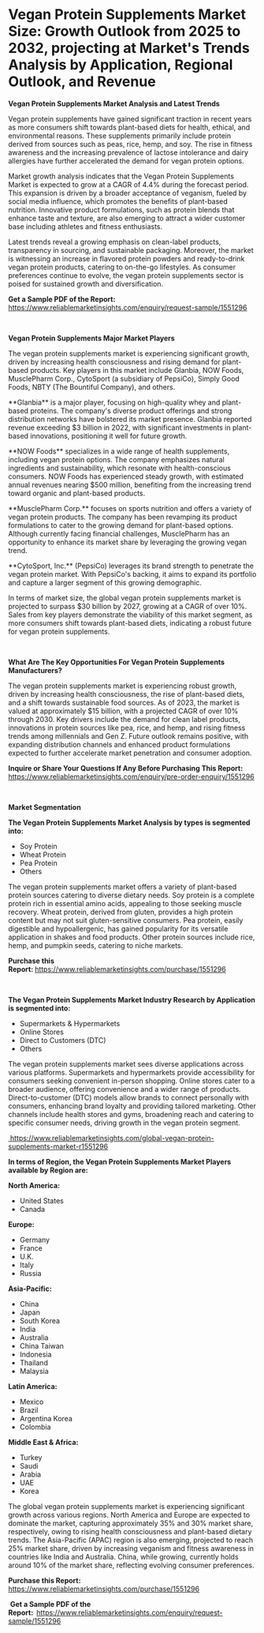 <p><h1>Vegan Protein Supplements Market Size: Growth Outlook from 2025 to 2032, projecting at Market's Trends Analysis by Application, Regional Outlook, and Revenue</h1></p><p><strong>Vegan Protein Supplements Market Analysis and Latest Trends</strong></p>
<p><p>Vegan protein supplements have gained significant traction in recent years as more consumers shift towards plant-based diets for health, ethical, and environmental reasons. These supplements primarily include protein derived from sources such as peas, rice, hemp, and soy. The rise in fitness awareness and the increasing prevalence of lactose intolerance and dairy allergies have further accelerated the demand for vegan protein options.</p><p>Market growth analysis indicates that the Vegan Protein Supplements Market is expected to grow at a CAGR of 4.4% during the forecast period. This expansion is driven by a broader acceptance of veganism, fueled by social media influence, which promotes the benefits of plant-based nutrition. Innovative product formulations, such as protein blends that enhance taste and texture, are also emerging to attract a wider customer base including athletes and fitness enthusiasts.</p><p>Latest trends reveal a growing emphasis on clean-label products, transparency in sourcing, and sustainable packaging. Moreover, the market is witnessing an increase in flavored protein powders and ready-to-drink vegan protein products, catering to on-the-go lifestyles. As consumer preferences continue to evolve, the vegan protein supplements sector is poised for sustained growth and diversification.</p></p>
<p><strong>Get a Sample PDF of the Report:&nbsp;</strong> <a href="https://www.reliablemarketinsights.com/enquiry/request-sample/1551296?utm_campaign=3020&utm_medium=2&utm_source=Github&utm_content=ia&utm_term=19042025&utm_id=vegan-protein-supplements">https://www.reliablemarketinsights.com/enquiry/request-sample/1551296</a></p>
<p>&nbsp;</p>
<p><strong>Vegan Protein Supplements Major Market Players</strong></p>
<p><p>The vegan protein supplements market is experiencing significant growth, driven by increasing health consciousness and rising demand for plant-based products. Key players in this market include Glanbia, NOW Foods, MusclePharm Corp., CytoSport (a subsidiary of PepsiCo), Simply Good Foods, NBTY (The Bountiful Company), and others. </p><p>**Glanbia** is a major player, focusing on high-quality whey and plant-based proteins. The company's diverse product offerings and strong distribution networks have bolstered its market presence. Glanbia reported revenue exceeding $3 billion in 2022, with significant investments in plant-based innovations, positioning it well for future growth.</p><p>**NOW Foods** specializes in a wide range of health supplements, including vegan protein options. The company emphasizes natural ingredients and sustainability, which resonate with health-conscious consumers. NOW Foods has experienced steady growth, with estimated annual revenues nearing $500 million, benefiting from the increasing trend toward organic and plant-based products.</p><p>**MusclePharm Corp.** focuses on sports nutrition and offers a variety of vegan protein products. The company has been revamping its product formulations to cater to the growing demand for plant-based options. Although currently facing financial challenges, MusclePharm has an opportunity to enhance its market share by leveraging the growing vegan trend.</p><p>**CytoSport, Inc.** (PepsiCo) leverages its brand strength to penetrate the vegan protein market. With PepsiCo's backing, it aims to expand its portfolio and capture a larger segment of this growing demographic. </p><p>In terms of market size, the global vegan protein supplements market is projected to surpass $30 billion by 2027, growing at a CAGR of over 10%. Sales from key players demonstrate the viability of this market segment, as more consumers shift towards plant-based diets, indicating a robust future for vegan protein supplements.</p></p>
<p>&nbsp;</p>
<p><strong>What Are The Key Opportunities For Vegan Protein Supplements Manufacturers?</strong></p>
<p><p>The vegan protein supplements market is experiencing robust growth, driven by increasing health consciousness, the rise of plant-based diets, and a shift towards sustainable food sources. As of 2023, the market is valued at approximately $15 billion, with a projected CAGR of over 10% through 2030. Key drivers include the demand for clean label products, innovations in protein sources like pea, rice, and hemp, and rising fitness trends among millennials and Gen Z. Future outlook remains positive, with expanding distribution channels and enhanced product formulations expected to further accelerate market penetration and consumer adoption.</p></p>
<p><strong>Inquire or Share Your Questions If Any Before Purchasing This Report:</strong> <a href="https://www.reliablemarketinsights.com/enquiry/pre-order-enquiry/1551296?utm_campaign=3020&utm_medium=2&utm_source=Github&utm_content=ia&utm_term=19042025&utm_id=vegan-protein-supplements">https://www.reliablemarketinsights.com/enquiry/pre-order-enquiry/1551296</a></p>
<p>&nbsp;</p>
<p><strong>Market Segmentation</strong></p>
<p><strong>The Vegan Protein Supplements Market Analysis by types is segmented into:</strong></p>
<p><ul><li>Soy Protein</li><li>Wheat Protein</li><li>Pea Protein</li><li>Others</li></ul></p>
<p><p>The vegan protein supplements market offers a variety of plant-based protein sources catering to diverse dietary needs. Soy protein is a complete protein rich in essential amino acids, appealing to those seeking muscle recovery. Wheat protein, derived from gluten, provides a high protein content but may not suit gluten-sensitive consumers. Pea protein, easily digestible and hypoallergenic, has gained popularity for its versatile application in shakes and food products. Other protein sources include rice, hemp, and pumpkin seeds, catering to niche markets.</p></p>
<p><strong>Purchase this Report:&nbsp;</strong><a href="https://www.reliablemarketinsights.com/purchase/1551296?utm_campaign=3020&utm_medium=2&utm_source=Github&utm_content=ia&utm_term=19042025&utm_id=vegan-protein-supplements">https://www.reliablemarketinsights.com/purchase/1551296</a></p>
<p>&nbsp;</p>
<p><strong>The Vegan Protein Supplements Market Industry Research by Application is segmented into:</strong></p>
<p><ul><li>Supermarkets & Hypermarkets</li><li>Online Stores</li><li>Direct to Customers (DTC)</li><li>Others</li></ul></p>
<p><p>The vegan protein supplements market sees diverse applications across various platforms. Supermarkets and hypermarkets provide accessibility for consumers seeking convenient in-person shopping. Online stores cater to a broader audience, offering convenience and a wider range of products. Direct-to-customer (DTC) models allow brands to connect personally with consumers, enhancing brand loyalty and providing tailored marketing. Other channels include health stores and gyms, broadening reach and catering to specific consumer needs, driving growth in the vegan protein segment.</p></p>
<p><a href="https://www.reliablemarketinsights.com/global-vegan-protein-supplements-market-r1551296?utm_campaign=3020&utm_medium=2&utm_source=Github&utm_content=ia&utm_term=19042025&utm_id=vegan-protein-supplements">&nbsp;https://www.reliablemarketinsights.com/global-vegan-protein-supplements-market-r1551296</a></p>
<p><strong>In terms of Region, the Vegan Protein Supplements Market Players available by Region are:</strong></p>
<p>
    <p> <strong> North America: </strong>
        <ul>
            <li>United States</li>
            <li>Canada</li>
        </ul>
        </p> 
    <p> <strong> Europe: </strong>
        <ul>
            <li>Germany</li>
            <li>France</li>
            <li>U.K.</li>
            <li>Italy</li>
            <li>Russia</li>
        </ul>
        </p> 
    <p> <strong> Asia-Pacific: </strong>
        <ul>
            <li>China</li>
            <li>Japan</li>
            <li>South Korea</li>
            <li>India</li>
            <li>Australia</li>
            <li>China Taiwan</li>
            <li>Indonesia</li>
            <li>Thailand</li>
            <li>Malaysia</li>
        </ul>
        </p> 
    <p> <strong> Latin America: </strong>
        <ul>
            <li>Mexico</li>
            <li>Brazil</li>
            <li>Argentina Korea</li>
            <li>Colombia</li>
        </ul>
        </p> 
    <p> <strong> Middle East & Africa: </strong>
        <ul>
            <li>Turkey</li>
            <li>Saudi</li>
            <li>Arabia</li>
            <li>UAE</li>
            <li>Korea</li>
        </ul>
    </p>
    </p>
<p><p>The global vegan protein supplements market is experiencing significant growth across various regions. North America and Europe are expected to dominate the market, capturing approximately 35% and 30% market share, respectively, owing to rising health consciousness and plant-based dietary trends. The Asia-Pacific (APAC) region is also emerging, projected to reach 25% market share, driven by increasing veganism and fitness awareness in countries like India and Australia. China, while growing, currently holds around 10% of the market share, reflecting evolving consumer preferences.</p></p>
<p><strong>Purchase this Report: </strong><a href="https://www.reliablemarketinsights.com/purchase/1551296?utm_campaign=3020&utm_medium=2&utm_source=Github&utm_content=ia&utm_term=19042025&utm_id=vegan-protein-supplements">https://www.reliablemarketinsights.com/purchase/1551296</a></p>
<p>&nbsp;<strong>Get a Sample PDF of the Report:&nbsp;&nbsp;</strong><a href="https://www.reliablemarketinsights.com/enquiry/request-sample/1551296?utm_campaign=3020&utm_medium=2&utm_source=Github&utm_content=ia&utm_term=19042025&utm_id=vegan-protein-supplements">https://www.reliablemarketinsights.com/enquiry/request-sample/1551296</a></p>
<p><strong></strong></p>
<p><p></p><p></p><p></p></p>
